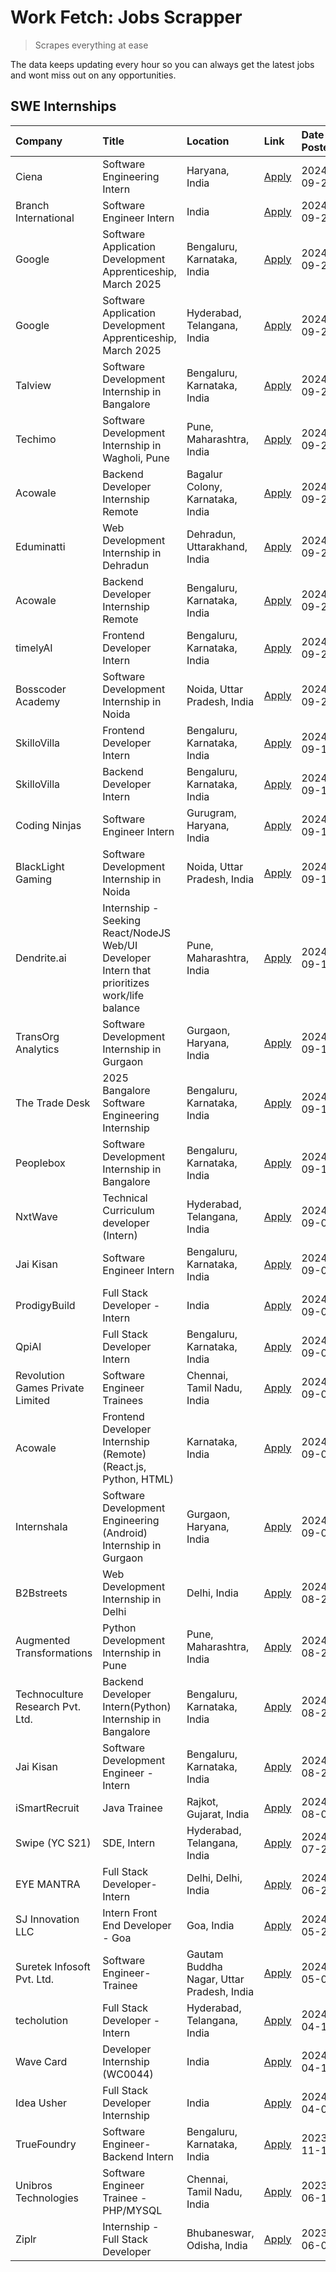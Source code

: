 # Work Fetch: Jobs Scrapper
> Scrapes everything at ease

The data keeps updating every hour so you can always get the latest jobs and wont miss out on any opportunities.

## SWE Internships
<!--START_SECTION:workfetch-->
| Company                          | Title                                                                                        | Location                                  | Link                                                                                                                                                                                                                                                                 | Date Posted   |
|:---------------------------------|:---------------------------------------------------------------------------------------------|:------------------------------------------|:---------------------------------------------------------------------------------------------------------------------------------------------------------------------------------------------------------------------------------------------------------------------|:--------------|
| Ciena                            | Software Engineering Intern                                                                  | Haryana, India                            | [Apply](https://in.linkedin.com/jobs/view/software-engineering-intern-at-ciena-4034731565?position=59&pageNum=0&refId=R5cPAhipcqvwONsa%2FansGA%3D%3D&trackingId=6Eo8XofZyi0MSjgNfDFT%2FA%3D%3D)                                                                      | 2024-09-25    |
| Branch International             | Software Engineer Intern                                                                     | India                                     | [Apply](https://in.linkedin.com/jobs/view/software-engineer-intern-at-branch-international-3360513601?position=60&pageNum=0&refId=R5cPAhipcqvwONsa%2FansGA%3D%3D&trackingId=%2Fk4aVKzen04CCoZaoSp38w%3D%3D)                                                          | 2024-09-25    |
| Google                           | Software Application Development Apprenticeship, March 2025                                  | Bengaluru, Karnataka, India               | [Apply](https://in.linkedin.com/jobs/view/software-application-development-apprenticeship-march-2025-at-google-4032957527?position=2&pageNum=0&refId=R5cPAhipcqvwONsa%2FansGA%3D%3D&trackingId=gzazWwIO91VvRii90UT7vQ%3D%3D)                                         | 2024-09-24    |
| Google                           | Software Application Development Apprenticeship, March 2025                                  | Hyderabad, Telangana, India               | [Apply](https://in.linkedin.com/jobs/view/software-application-development-apprenticeship-march-2025-at-google-4032957528?position=3&pageNum=0&refId=R5cPAhipcqvwONsa%2FansGA%3D%3D&trackingId=zhe1Vktp063odQ6VXosxrg%3D%3D)                                         | 2024-09-24    |
| Talview                          | Software Development Internship in Bangalore                                                 | Bengaluru, Karnataka, India               | [Apply](https://in.linkedin.com/jobs/view/software-development-internship-in-bangalore-at-talview-4033703077?position=7&pageNum=0&refId=R5cPAhipcqvwONsa%2FansGA%3D%3D&trackingId=BsYOnpCUaT3LqniSE5duTA%3D%3D)                                                      | 2024-09-23    |
| Techimo                          | Software Development Internship in Wagholi, Pune                                             | Pune, Maharashtra, India                  | [Apply](https://in.linkedin.com/jobs/view/software-development-internship-in-wagholi-pune-at-techimo-4032105423?position=8&pageNum=0&refId=R5cPAhipcqvwONsa%2FansGA%3D%3D&trackingId=cL%2BtYygQRpDm7qF77x4QSA%3D%3D)                                                 | 2024-09-21    |
| Acowale                          | Backend Developer Internship Remote                                                          | Bagalur Colony, Karnataka, India          | [Apply](https://in.linkedin.com/jobs/view/backend-developer-internship-remote-at-acowale-4030088707?position=11&pageNum=0&refId=R5cPAhipcqvwONsa%2FansGA%3D%3D&trackingId=XAXRFhNbA%2B3geVdJBRDnTQ%3D%3D)                                                            | 2024-09-21    |
| Eduminatti                       | Web Development Internship in Dehradun                                                       | Dehradun, Uttarakhand, India              | [Apply](https://in.linkedin.com/jobs/view/web-development-internship-in-dehradun-at-eduminatti-4032105381?position=32&pageNum=0&refId=R5cPAhipcqvwONsa%2FansGA%3D%3D&trackingId=5qWoJx8UTgqls1IV2nlkzQ%3D%3D)                                                        | 2024-09-21    |
| Acowale                          | Backend Developer Internship Remote                                                          | Bengaluru, Karnataka, India               | [Apply](https://in.linkedin.com/jobs/view/backend-developer-internship-remote-at-acowale-4030975489?position=10&pageNum=0&refId=R5cPAhipcqvwONsa%2FansGA%3D%3D&trackingId=d%2FtnSChC0hnulK0E0NJtQg%3D%3D)                                                            | 2024-09-20    |
| timelyAI                         | Frontend Developer Intern                                                                    | Bengaluru, Karnataka, India               | [Apply](https://in.linkedin.com/jobs/view/frontend-developer-intern-at-timelyai-4030925040?position=14&pageNum=0&refId=R5cPAhipcqvwONsa%2FansGA%3D%3D&trackingId=ScPuaS27nXtfrqLuslMfMQ%3D%3D)                                                                       | 2024-09-20    |
| Bosscoder Academy                | Software Development Internship in Noida                                                     | Noida, Uttar Pradesh, India               | [Apply](https://in.linkedin.com/jobs/view/software-development-internship-in-noida-at-bosscoder-academy-4031161323?position=16&pageNum=0&refId=R5cPAhipcqvwONsa%2FansGA%3D%3D&trackingId=nm7lEGz%2BNQKkMl3vC6dxrw%3D%3D)                                             | 2024-09-20    |
| SkilloVilla                      | Frontend Developer Intern                                                                    | Bengaluru, Karnataka, India               | [Apply](https://in.linkedin.com/jobs/view/frontend-developer-intern-at-skillovilla-4025873510?position=6&pageNum=0&refId=R5cPAhipcqvwONsa%2FansGA%3D%3D&trackingId=mXDmfjFH1jUd%2Fq2J4gPN0A%3D%3D)                                                                   | 2024-09-17    |
| SkilloVilla                      | Backend Developer Intern                                                                     | Bengaluru, Karnataka, India               | [Apply](https://in.linkedin.com/jobs/view/backend-developer-intern-at-skillovilla-4025860894?position=12&pageNum=0&refId=R5cPAhipcqvwONsa%2FansGA%3D%3D&trackingId=7Eyo5exSRhYxJRz5dtMxmg%3D%3D)                                                                     | 2024-09-17    |
| Coding Ninjas                    | Software Engineer Intern                                                                     | Gurugram, Haryana, India                  | [Apply](https://in.linkedin.com/jobs/view/software-engineer-intern-at-coding-ninjas-4025524828?position=54&pageNum=0&refId=R5cPAhipcqvwONsa%2FansGA%3D%3D&trackingId=%2B9yBZ1cPflYLv0pojZnXhA%3D%3D)                                                                 | 2024-09-16    |
| BlackLight Gaming                | Software Development Internship in Noida                                                     | Noida, Uttar Pradesh, India               | [Apply](https://in.linkedin.com/jobs/view/software-development-internship-in-noida-at-blacklight-gaming-4026655870?position=18&pageNum=0&refId=R5cPAhipcqvwONsa%2FansGA%3D%3D&trackingId=ccbckBmEVenS21VIqrZJZw%3D%3D)                                               | 2024-09-14    |
| Dendrite.ai                      | Internship - Seeking React/NodeJS Web/UI Developer Intern that prioritizes work/life balance | Pune, Maharashtra, India                  | [Apply](https://in.linkedin.com/jobs/view/internship-seeking-react-nodejs-web-ui-developer-intern-that-prioritizes-work-life-balance-at-dendrite-ai-4025969106?position=31&pageNum=0&refId=R5cPAhipcqvwONsa%2FansGA%3D%3D&trackingId=%2FguWF2kiPSUFQ87ei9miiQ%3D%3D) | 2024-09-14    |
| TransOrg Analytics               | Software Development Internship in Gurgaon                                                   | Gurgaon, Haryana, India                   | [Apply](https://in.linkedin.com/jobs/view/software-development-internship-in-gurgaon-at-transorg-analytics-4024791052?position=39&pageNum=0&refId=R5cPAhipcqvwONsa%2FansGA%3D%3D&trackingId=HrR7IdWt81IRToi%2Bz8OACQ%3D%3D)                                          | 2024-09-12    |
| The Trade Desk                   | 2025 Bangalore Software Engineering Internship                                               | Bengaluru, Karnataka, India               | [Apply](https://in.linkedin.com/jobs/view/2025-bangalore-software-engineering-internship-at-the-trade-desk-3987456531?position=22&pageNum=0&refId=R5cPAhipcqvwONsa%2FansGA%3D%3D&trackingId=ub8tAEKUZMdD88%2FrbZ9BQw%3D%3D)                                          | 2024-09-11    |
| Peoplebox                        | Software Development Internship in Bangalore                                                 | Bengaluru, Karnataka, India               | [Apply](https://in.linkedin.com/jobs/view/software-development-internship-in-bangalore-at-peoplebox-4022411601?position=9&pageNum=0&refId=R5cPAhipcqvwONsa%2FansGA%3D%3D&trackingId=P1Icxnn8zWZ%2FKdWUu3gY0g%3D%3D)                                                  | 2024-09-10    |
| NxtWave                          | Technical Curriculum developer (Intern)                                                      | Hyderabad, Telangana, India               | [Apply](https://in.linkedin.com/jobs/view/technical-curriculum-developer-intern-at-nxtwave-4020462207?position=34&pageNum=0&refId=R5cPAhipcqvwONsa%2FansGA%3D%3D&trackingId=2fitTWlN2kPZOOPdQHxiTQ%3D%3D)                                                            | 2024-09-09    |
| Jai Kisan                        | Software Engineer Intern                                                                     | Bengaluru, Karnataka, India               | [Apply](https://in.linkedin.com/jobs/view/software-engineer-intern-at-jai-kisan-4024075360?position=35&pageNum=0&refId=R5cPAhipcqvwONsa%2FansGA%3D%3D&trackingId=5MU6yRIfyhKPeSJ4kKMXNg%3D%3D)                                                                       | 2024-09-09    |
| ProdigyBuild                     | Full Stack Developer - Intern                                                                | India                                     | [Apply](https://in.linkedin.com/jobs/view/full-stack-developer-intern-at-prodigybuild-4019591942?position=50&pageNum=0&refId=R5cPAhipcqvwONsa%2FansGA%3D%3D&trackingId=dd5L%2Ft3NV1AuoElqkO4YyQ%3D%3D)                                                               | 2024-09-08    |
| QpiAI                            | Full Stack Developer Intern                                                                  | Bengaluru, Karnataka, India               | [Apply](https://in.linkedin.com/jobs/view/full-stack-developer-intern-at-qpiai-4017395346?position=38&pageNum=0&refId=R5cPAhipcqvwONsa%2FansGA%3D%3D&trackingId=hXmlivIPswW32BLtwUKosA%3D%3D)                                                                        | 2024-09-06    |
| Revolution Games Private Limited | Software Engineer Trainees                                                                   | Chennai, Tamil Nadu, India                | [Apply](https://in.linkedin.com/jobs/view/software-engineer-trainees-at-revolution-games-private-limited-4015912927?position=26&pageNum=0&refId=R5cPAhipcqvwONsa%2FansGA%3D%3D&trackingId=z1e3fIOaqzdcciH5Ix%2Bi0A%3D%3D)                                            | 2024-09-02    |
| Acowale                          | Frontend Developer Internship (Remote) (React.js, Python, HTML)                              | Karnataka, India                          | [Apply](https://in.linkedin.com/jobs/view/frontend-developer-internship-remote-react-js-python-html-at-acowale-4014663920?position=4&pageNum=0&refId=R5cPAhipcqvwONsa%2FansGA%3D%3D&trackingId=JfqbLa%2FkeJAWeyAdw7g%2B2w%3D%3D)                                     | 2024-09-01    |
| Internshala                      | Software Development Engineering (Android) Internship in Gurgaon                             | Gurgaon, Haryana, India                   | [Apply](https://in.linkedin.com/jobs/view/software-development-engineering-android-internship-in-gurgaon-at-internshala-4015471580?position=13&pageNum=0&refId=R5cPAhipcqvwONsa%2FansGA%3D%3D&trackingId=Bhv%2Bveht6G%2FbR%2BR8f0eIlA%3D%3D)                         | 2024-09-01    |
| B2Bstreets                       | Web Development Internship in Delhi                                                          | Delhi, India                              | [Apply](https://in.linkedin.com/jobs/view/web-development-internship-in-delhi-at-b2bstreets-4010140761?position=46&pageNum=0&refId=R5cPAhipcqvwONsa%2FansGA%3D%3D&trackingId=t0UZAxXTcJpVKfQWYNIa4Q%3D%3D)                                                           | 2024-08-28    |
| Augmented Transformations        | Python Development Internship in Pune                                                        | Pune, Maharashtra, India                  | [Apply](https://in.linkedin.com/jobs/view/python-development-internship-in-pune-at-augmented-transformations-4010741884?position=28&pageNum=0&refId=R5cPAhipcqvwONsa%2FansGA%3D%3D&trackingId=z8THfTVsySK5Q08FZH6aWQ%3D%3D)                                          | 2024-08-26    |
| Technoculture Research Pvt. Ltd. | Backend Developer Intern(Python) Internship in Bangalore                                     | Bengaluru, Karnataka, India               | [Apply](https://in.linkedin.com/jobs/view/backend-developer-intern-python-internship-in-bangalore-at-technoculture-research-pvt-ltd-4010744714?position=36&pageNum=0&refId=R5cPAhipcqvwONsa%2FansGA%3D%3D&trackingId=aRQ%2B62rWnwqGEyJnRbILBw%3D%3D)                 | 2024-08-26    |
| Jai Kisan                        | Software Development Engineer - Intern                                                       | Bengaluru, Karnataka, India               | [Apply](https://in.linkedin.com/jobs/view/software-development-engineer-intern-at-jai-kisan-4027288169?position=19&pageNum=0&refId=R5cPAhipcqvwONsa%2FansGA%3D%3D&trackingId=lAkNeZmEcicyNk1Qz8KVqw%3D%3D)                                                           | 2024-08-22    |
| iSmartRecruit                    | Java Trainee                                                                                 | Rajkot, Gujarat, India                    | [Apply](https://in.linkedin.com/jobs/view/java-trainee-at-ismartrecruit-3992301825?position=41&pageNum=0&refId=R5cPAhipcqvwONsa%2FansGA%3D%3D&trackingId=6163yP%2B%2BNiTYtY65f%2FmPww%3D%3D)                                                                         | 2024-08-06    |
| Swipe (YC S21)                   | SDE, Intern                                                                                  | Hyderabad, Telangana, India               | [Apply](https://in.linkedin.com/jobs/view/sde-intern-at-swipe-yc-s21-3980368092?position=48&pageNum=0&refId=R5cPAhipcqvwONsa%2FansGA%3D%3D&trackingId=Qwc%2FsHv%2BSC3X7XizxMX3Cw%3D%3D)                                                                              | 2024-07-22    |
| EYE MANTRA                       | Full Stack Developer- Intern                                                                 | Delhi, Delhi, India                       | [Apply](https://in.linkedin.com/jobs/view/full-stack-developer-intern-at-eye-mantra-3960988037?position=55&pageNum=0&refId=R5cPAhipcqvwONsa%2FansGA%3D%3D&trackingId=QdGzS4vzYKnqbPnezKMBJQ%3D%3D)                                                                   | 2024-06-28    |
| SJ Innovation LLC                | Intern Front End Developer - Goa                                                             | Goa, India                                | [Apply](https://in.linkedin.com/jobs/view/intern-front-end-developer-goa-at-sj-innovation-llc-3931678611?position=15&pageNum=0&refId=R5cPAhipcqvwONsa%2FansGA%3D%3D&trackingId=FR2G7tDoj7WY3N1bh4qOKA%3D%3D)                                                         | 2024-05-24    |
| Suretek Infosoft Pvt. Ltd.       | Software Engineer-Trainee                                                                    | Gautam Buddha Nagar, Uttar Pradesh, India | [Apply](https://in.linkedin.com/jobs/view/software-engineer-trainee-at-suretek-infosoft-pvt-ltd-3916999948?position=47&pageNum=0&refId=R5cPAhipcqvwONsa%2FansGA%3D%3D&trackingId=Ogvr7YVcOmqpox3cv1NcDA%3D%3D)                                                       | 2024-05-04    |
| techolution                      | Full Stack Developer - Intern                                                                | Hyderabad, Telangana, India               | [Apply](https://in.linkedin.com/jobs/view/full-stack-developer-intern-at-techolution-3904814977?position=20&pageNum=0&refId=R5cPAhipcqvwONsa%2FansGA%3D%3D&trackingId=psUQy7glZjd5w2%2BQUSijAw%3D%3D)                                                                | 2024-04-18    |
| Wave Card                        | Developer Internship (WC0044)                                                                | India                                     | [Apply](https://in.linkedin.com/jobs/view/developer-internship-wc0044-at-wave-card-3900079966?position=25&pageNum=0&refId=R5cPAhipcqvwONsa%2FansGA%3D%3D&trackingId=TDsYT2qF7ZIa9LwQtXAwDg%3D%3D)                                                                    | 2024-04-15    |
| Idea Usher                       | Full Stack Developer Internship                                                              | India                                     | [Apply](https://in.linkedin.com/jobs/view/full-stack-developer-internship-at-idea-usher-3879565540?position=29&pageNum=0&refId=R5cPAhipcqvwONsa%2FansGA%3D%3D&trackingId=LFctIZLO911%2FTuW4e4oZ9w%3D%3D)                                                             | 2024-04-01    |
| TrueFoundry                      | Software Engineer-Backend Intern                                                             | Bengaluru, Karnataka, India               | [Apply](https://in.linkedin.com/jobs/view/software-engineer-backend-intern-at-truefoundry-3779508170?position=43&pageNum=0&refId=R5cPAhipcqvwONsa%2FansGA%3D%3D&trackingId=%2BbPxzBFtF01eg6j4bZiHlg%3D%3D)                                                           | 2023-11-10    |
| Unibros Technologies             | Software Engineer Trainee - PHP/MYSQL                                                        | Chennai, Tamil Nadu, India                | [Apply](https://in.linkedin.com/jobs/view/software-engineer-trainee-php-mysql-at-unibros-technologies-3656599241?position=23&pageNum=0&refId=R5cPAhipcqvwONsa%2FansGA%3D%3D&trackingId=VDlybUkcqzu%2Fo9QCl%2B25Zw%3D%3D)                                             | 2023-06-12    |
| Ziplr                            | Internship - Full Stack Developer                                                            | Bhubaneswar, Odisha, India                | [Apply](https://in.linkedin.com/jobs/view/internship-full-stack-developer-at-ziplr-3645675705?position=44&pageNum=0&refId=R5cPAhipcqvwONsa%2FansGA%3D%3D&trackingId=s5ygpAmSN0Vy7kE1kZVPNw%3D%3D)                                                                    | 2023-06-02    |
<!--END_SECTION:workfetch-->
